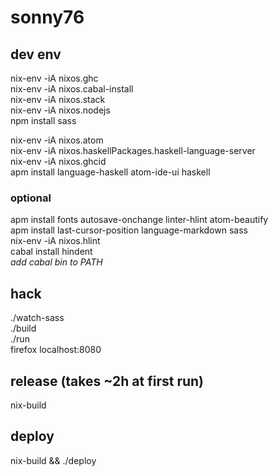 # sonny76
## dev env
nix-env -iA nixos.ghc\
nix-env -iA nixos.cabal-install\
nix-env -iA nixos.stack\
nix-env -iA nixos.nodejs\
npm install sass

nix-env -iA nixos.atom\
nix-env -iA nixos.haskellPackages.haskell-language-server\
nix-env -iA nixos.ghcid\
apm install language-haskell atom-ide-ui haskell

### optional
apm install fonts autosave-onchange linter-hlint atom-beautify\
apm install last-cursor-position language-markdown sass\
nix-env -iA nixos.hlint\
cabal install hindent\
*add cabal bin to PATH*

## hack
./watch-sass\
./build\
./run\
firefox localhost:8080

## release (takes ~2h at first run)
nix-build

## deploy
nix-build && ./deploy
